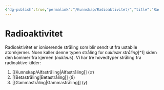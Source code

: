 ```yaml
---
{"dg-publish":true,"permalink":"/Kunnskap/Radioaktivitet/","title":"Radioaktivitet","tags":["naturfag","fysikk"]}
---
```



# Radioaktivitet
Radioaktivitet er ioniserende stråling som blir sendt ut fra ustabile atomkjerner. Noen kaller denne typen stråling for *nukleær stråling*[^1] siden den kommer fra kjernen (*nukleus*). Vi har tre hovedtyper stråling fra radioaktive kilder:
1. [[Kunnskap/Alfastråling\|Alfastråling]] ($\alpha$)
2. [[Betastråling\|Betastråling]] ($\beta$)
3. [[Gammastråling\|Gammastråling]] ($\gamma$)

